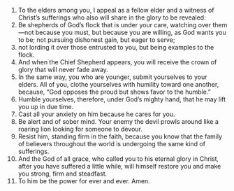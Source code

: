 1. To the elders among you, I appeal as a fellow elder and a witness of Christ’s sufferings who also will share in the glory to be revealed: 
2. Be shepherds of God’s flock that is under your care, watching over them—not because you must, but because you are willing, as God wants you to be; not pursuing dishonest gain, but eager to serve; 
3. not lording it over those entrusted to you, but being examples to the flock. 
4. And when the Chief Shepherd appears, you will receive the crown of glory that will never fade away.
5. In the same way, you who are younger, submit yourselves to your elders. All of you, clothe yourselves with humility toward one another, because, “God opposes the proud but shows favor to the humble.”
6. Humble yourselves, therefore, under God’s mighty hand, that he may lift you up in due time. 
7. Cast all your anxiety on him because he cares for you.
8. Be alert and of sober mind. Your enemy the devil prowls around like a roaring lion looking for someone to devour. 
9. Resist him, standing firm in the faith, because you know that the family of believers throughout the world is undergoing the same kind of sufferings.
10. And the God of all grace, who called you to his eternal glory in Christ, after you have suffered a little while, will himself restore you and make you strong, firm and steadfast. 
11. To him be the power for ever and ever. Amen.